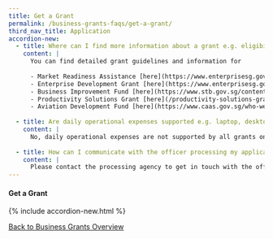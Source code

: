 ```yaml
---
title: Get a Grant
permalink: /business-grants-faqs/get-a-grant/
third_nav_title: Application
accordion-new:
  - title: Where can I find more information about a grant e.g. eligibility criteria, grant caps, application windows?
    content: |
      You can find detailed grant guidelines and information for
      
      - Market Readiness Assistance [here](https://www.enterprisesg.gov.sg/financial-assistance/grants/for-local-companies/market-readiness-assistance-grant){:target="_blank"}. 
      - Enterprise Development Grant [here](https://www.enterprisesg.gov.sg/financial-assistance/grants/for-local-companies/enterprise-development-grant/overview){:target="_blank"}.
      - Business Improvement Fund [here](https://www.stb.gov.sg/content/stb/en/assistance-and-licensing/grants-overview/business-improvement-fund-bif.html){:target="_blank"}.
      - Productivity Solutions Grant [here](/productivity-solutions-grant/){:target="_blank"}. 
      - Aviation Development Fund [here](https://www.caas.gov.sg/who-we-are/areas-of-responsibility/developing-the-industry/aviation-development-fund){:target="_blank"}.
      
  - title: Are daily operational expenses supported e.g. laptop, desktop, printer?  
    content: |
      No, daily operational expenses are not supported by all grants on BGP.
      
  - title: How can I communicate with the officer processing my application?
    content: |
      Please contact the processing agency to get in touch with the officer. You may retrieve agency contact details, such as email and phone number, by clicking on the application you want to enquire on.
---
```


#### Get a Grant

{% include accordion-new.html %}

[Back to Business Grants Overview](/business-grants-portal/)
